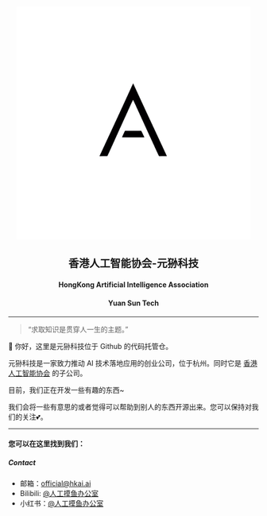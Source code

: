 <div align="center">
    <img src="../pic/HKAS_logo_black.png">
</div>




<h2>
    <p align="center">香港人工智能协会-元狲科技</p>
</h2>
<h4>
    <p align="center">HongKong Artificial Intelligence Association</p>
</h4>

<h4>
    <p align="center">Yuan Sun Tech</p>
</h4>

***

> “求取知识是贯穿人一生的主题。”

👏 你好，这里是元狲科技位于 Github 的代码托管仓。

元狲科技是一家致力推动 AI 技术落地应用的创业公司，位于杭州。同时它是 [香港人工智能协会](https://hkai.ai) 的子公司。

目前，我们正在开发一些有趣的东西~

我们会将一些有意思的或者觉得可以帮助到别人的东西开源出来。您可以保持对我们的关注💕。

***

#### 您可以在这里找到我们：

##### Contact

- 邮箱：[official@hkai.ai](mailto:official@hkai.ai)
- Bilibili: [@人工摸鱼办公室](https://space.bilibili.com/3546666563012657)
- 小红书：[@人工摸鱼办公室](https://www.xiaohongshu.com/user/profile/66276d2c000000000b033edf)



